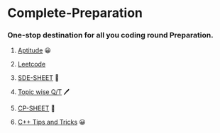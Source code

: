 # Complete-Preparation

### One-stop destination for all you coding round Preparation.

1. [Aptitude](Aptitude) 😀

2. [Leetcode](Leetcode)

3. [SDE-SHEET](SDE-SHEET) 📄

4. [Topic wise Q/T](Topic_wise) 🖊️

5. [CP-SHEET](CP-SHEET) 📄

6. [C++ Tips and Tricks](Tips.md) 😀
